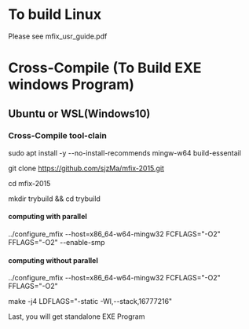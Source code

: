 # To build Linux 
Please see mfix_usr_guide.pdf


# Cross-Compile (To Build EXE windows Program)

## Ubuntu or WSL(Windows10)

### Cross-Compile tool-clain

sudo apt install -y --no-install-recommends mingw-w64 build-essentail

git clone https://github.com/sjzMa/mfix-2015.git

cd mfix-2015

mkdir trybuild && cd trybuild

####  computing with parallel
../configure_mfix --host=x86_64-w64-mingw32 FCFLAGS="-O2" FFLAGS="-O2" --enable-smp
####  computing without parallel
../configure_mfix --host=x86_64-w64-mingw32 FCFLAGS="-O2" FFLAGS="-O2"

make -j4 LDFLAGS="-static -Wl,--stack,16777216"

Last, you will get standalone EXE Program
